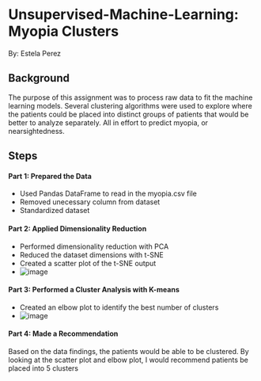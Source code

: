 # Unsupervised-Machine-Learning: Myopia Clusters
By: Estela Perez
## Background
The purpose of this assignment was to process raw data to fit the machine learning models. Several clustering algorithms were used to explore where the patients could be placed into distinct groups of patients that would be better to analyze separately. All in effort to predict myopia, or nearsightedness.
## Steps
#### Part 1: Prepared the Data
* Used Pandas DataFrame to read in the myopia.csv file
* Removed unecessary column from dataset
* Standardized dataset

#### Part 2: Applied Dimensionality Reduction
* Performed dimensionality reduction with PCA
* Reduced the dataset dimensions with t-SNE
* Created a scatter plot of the t-SNE output 
* ![image](https://user-images.githubusercontent.com/98370960/188077517-f1886009-9e10-4dfe-8316-f7473e2bce11.png)


#### Part 3: Performed a Cluster Analysis with K-means
* Created an elbow plot to identify the best number of clusters
* ![image](https://user-images.githubusercontent.com/98370960/188077642-00b39ff0-6caf-4f42-a837-1c57b500dbdb.png)


#### Part 4: Made a Recommendation
Based on the data findings, the patients would be able to be clustered. By looking at the scatter plot and elbow plot, I would recommend patients be placed into 5 clusters
